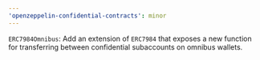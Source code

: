 ```yaml
---
'openzeppelin-confidential-contracts': minor
---
```


`ERC7984Omnibus`: Add an extension of `ERC7984` that exposes a new function for transferring between confidential subaccounts on omnibus wallets.
